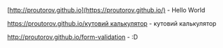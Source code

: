 [http://proutorov.github.io](https://proutorov.github.io/) - Hello World

[https://proutorov.github.io/кутовий калькулятор](https://proutorov.github.io/%D0%BA%D1%83%D1%82%D0%BE%D0%B2%D0%B8%D0%B9%20%D0%BA%D0%B0%D0%BB%D1%8C%D0%BA%D1%83%D0%BB%D1%8F%D1%82%D0%BE%D1%80) - кутовий калькулятор

http://proutorov.github.io/form-validation - :D
